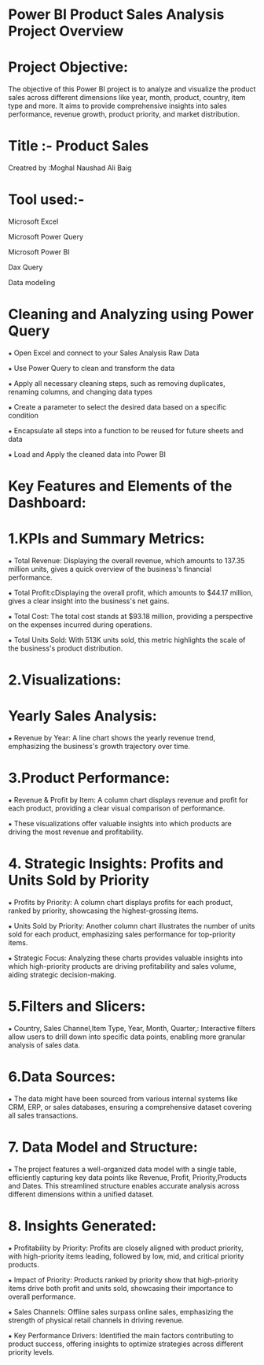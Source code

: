 # Power BI Product Sales Analysis Project Overview

# Project Objective:

The objective of this Power BI project is to analyze and visualize the product sales across different dimensions like year, month, product, country, item type and more. It aims to provide comprehensive insights into sales performance, revenue growth, product priority, and market distribution.

# Title :- Product Sales
Creatred by :Moghal Naushad Ali Baig

# Tool used:-
Microsoft Excel

Microsoft Power Query

Microsoft Power BI

Dax Query

Data modeling


# Cleaning and Analyzing using Power Query

⁕ Open Excel and connect to your Sales Analysis Raw Data

⁕ Use Power Query to clean and transform the data

⁕ Apply all necessary cleaning steps, such as removing duplicates, renaming columns, and changing data types

⁕ Create a parameter to select the desired data based on a specific condition

⁕ Encapsulate all steps into a function to be reused for future sheets and data

⁕ Load and Apply the cleaned data into Power BI

# Key Features and Elements of the Dashboard:
# 1.KPIs and Summary Metrics:

⁕ Total Revenue: Displaying the overall revenue, which amounts to 137.35 million units, gives a quick overview of the business's financial performance.

⁕ Total Profit:cDisplaying the overall profit, which amounts to $44.17 million, gives a clear insight into the business's net gains.

⁕ Total Cost: The total cost stands at $93.18 million, providing a perspective on the expenses incurred during operations.

⁕ Total Units Sold: With 513K units sold, this metric highlights the scale of the business's product distribution.

# 2.Visualizations:

# Yearly Sales Analysis:

⁕ Revenue by Year: A line chart shows the yearly revenue trend, emphasizing the business's growth trajectory over time.

# 3.Product Performance:

⁕ Revenue & Profit by Item: A column chart displays revenue and profit for each product, providing a clear visual comparison of performance.

⁕ These visualizations offer valuable insights into which products are driving the most revenue and profitability.

# 4. Strategic Insights: Profits and Units Sold by Priority

⁕ Profits by Priority: A column chart displays profits for each product, ranked by priority, showcasing the highest-grossing items.

⁕ Units Sold by Priority: Another column chart illustrates the number of units sold for each product, emphasizing sales performance for top-priority items.

⁕ Strategic Focus: Analyzing these charts provides valuable insights into which high-priority products are driving profitability and sales volume, aiding strategic decision-making.

# 5.Filters and Slicers:

⁕ Country, Sales Channel,Item Type, Year, Month, Quarter,: Interactive filters allow users to drill down into specific data points, enabling more granular analysis of sales data.

# 6.Data Sources:

⁕ The data might have been sourced from various internal systems like CRM, ERP, or sales databases, ensuring a comprehensive dataset covering all sales transactions.

# 7. Data Model and Structure:

⁕ The project features a well-organized data model with a single table, efficiently capturing key data points like Revenue, Profit, Priority,Products and Dates. This streamlined structure enables accurate analysis across different dimensions within a unified dataset.

# 8. Insights Generated:

⁕ Profitability by Priority: Profits are closely aligned with product priority, with high-priority items leading, followed by low, mid, and critical priority products.

⁕ Impact of Priority: Products ranked by priority show that high-priority items drive both profit and units sold, showcasing their importance to overall performance.

⁕ Sales Channels: Offline sales surpass online sales, emphasizing the strength of physical retail channels in driving revenue.

⁕ Key Performance Drivers: Identified the main factors contributing to product success, offering insights to optimize strategies across different priority levels.




